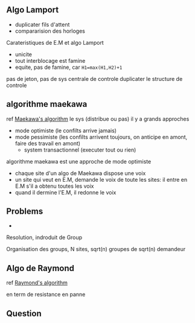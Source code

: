 ## Algo Lamport

- duplicater fils d'attent
- compararision des horloges

Carateristiques de E.M et algo Lamport
- unicite
- tout interblocage est famine
- equite, pas de famine, car `H1=max(H1,H2)+1`

pas de jeton, pas de sys centrale de controle 
duplicater le structure de controle

## algorithme maekawa

ref [Maekawa's algorithm](https://en.wikipedia.org/wiki/Maekawa%27s_algorithm)
le sys (distribue ou pas) il y a grands approches
- mode optimiste (le confilts arrive jamais)
- mode pessimiste (les confilts arrivent toujours, on anticipe en amont, faire des travail en amont)
    - system transactionnel (executer tout ou rien)

algorithme maekawa est une approche de mode optimiste

- chaque site d'un algo de Maekawa dispose une voix
- un site qui veut en E.M, demande le voix de toute les sites: il entre en E.M s'il a obtenu toutes les voix
- quand il dermine l'E.M, il redonne le voix

Problems
- 
- 

Resolution, indroduit de Group

Organisation des groups, 
N sites, sqrt(n) groupes de sqrt(n) demandeur

## Algo de Raymond

ref [Raymond's algorithm](https://en.wikipedia.org/wiki/Raymond%27s_algorithm)

en term de resistance en panne


## Question